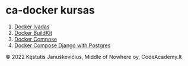 # ca-docker kursas

1. [Docker Įvadas](docker-01-intro.md)
1. [Docker BuildKit](docker-02-buildkit.md)
1. [Docker Compose](docker-03-compose.md)
1. [Docker Compose Django with Postgres](docker-04-postgres.md)

© 2022 Kęstutis Januškevičius, Middle of Nowhere oy, CodeAcademy.lt
